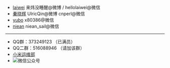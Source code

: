 - [laiwei](https://github.com/laiwei) 来炜没睡醒@微博 / hellolaiwei@微信
- [秦晓辉](http://ulricqin.com)  UlricQin@微博 cnperl@微信
- [yubo](https://github.com/yubo) x80386@微信
- [niean](https://github.com/niean) niean_sail@微信

----

- QQ群：373249123 （已满员）
- QQ二群：516088946 （请加该群）
- [小米运维部](http://noops.me)
- ![微信公众号](http://open-falcon.com/images/open-falcon-qrcode_258.jpg)
